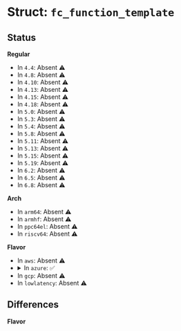 # Struct: <code>fc_function_template</code>

## Status
<b>Regular</b>
<ul>
<li>
In <code>4.4</code>: Absent ⚠️
</li>
<li>
In <code>4.8</code>: Absent ⚠️
</li>
<li>
In <code>4.10</code>: Absent ⚠️
</li>
<li>
In <code>4.13</code>: Absent ⚠️
</li>
<li>
In <code>4.15</code>: Absent ⚠️
</li>
<li>
In <code>4.18</code>: Absent ⚠️
</li>
<li>
In <code>5.0</code>: Absent ⚠️
</li>
<li>
In <code>5.3</code>: Absent ⚠️
</li>
<li>
In <code>5.4</code>: Absent ⚠️
</li>
<li>
In <code>5.8</code>: Absent ⚠️
</li>
<li>
In <code>5.11</code>: Absent ⚠️
</li>
<li>
In <code>5.13</code>: Absent ⚠️
</li>
<li>
In <code>5.15</code>: Absent ⚠️
</li>
<li>
In <code>5.19</code>: Absent ⚠️
</li>
<li>
In <code>6.2</code>: Absent ⚠️
</li>
<li>
In <code>6.5</code>: Absent ⚠️
</li>
<li>
In <code>6.8</code>: Absent ⚠️
</li>
</ul>
<b>Arch</b>
<ul>
<li>
In <code>arm64</code>: Absent ⚠️
</li>
<li>
In <code>armhf</code>: Absent ⚠️
</li>
<li>
In <code>ppc64el</code>: Absent ⚠️
</li>
<li>
In <code>riscv64</code>: Absent ⚠️
</li>
</ul>
<b>Flavor</b>
<ul>
<li>
In <code>aws</code>: Absent ⚠️
</li>
<li>
<details>
<summary>In <code>azure</code>: ✅</summary>

```c
struct fc_function_template {
    void (*get_rport_dev_loss_tmo)(struct fc_rport *);
    void (*set_rport_dev_loss_tmo)(struct fc_rport *, u32);
    void (*get_starget_node_name)(struct scsi_target *);
    void (*get_starget_port_name)(struct scsi_target *);
    void (*get_starget_port_id)(struct scsi_target *);
    void (*get_host_port_id)(struct Scsi_Host *);
    void (*get_host_port_type)(struct Scsi_Host *);
    void (*get_host_port_state)(struct Scsi_Host *);
    void (*get_host_active_fc4s)(struct Scsi_Host *);
    void (*get_host_speed)(struct Scsi_Host *);
    void (*get_host_fabric_name)(struct Scsi_Host *);
    void (*get_host_symbolic_name)(struct Scsi_Host *);
    void (*set_host_system_hostname)(struct Scsi_Host *);
    struct fc_host_statistics * (*get_fc_host_stats)(struct Scsi_Host *);
    void (*reset_fc_host_stats)(struct Scsi_Host *);
    int (*issue_fc_host_lip)(struct Scsi_Host *);
    void (*dev_loss_tmo_callbk)(struct fc_rport *);
    void (*terminate_rport_io)(struct fc_rport *);
    void (*set_vport_symbolic_name)(struct fc_vport *);
    int (*vport_create)(struct fc_vport *, bool);
    int (*vport_disable)(struct fc_vport *, bool);
    int (*vport_delete)(struct fc_vport *);
    int (*bsg_request)(struct bsg_job *);
    int (*bsg_timeout)(struct bsg_job *);
    u32 dd_fcrport_size;
    u32 dd_fcvport_size;
    u32 dd_bsg_size;
    long unsigned int show_rport_maxframe_size;
    long unsigned int show_rport_supported_classes;
    long unsigned int show_rport_dev_loss_tmo;
    long unsigned int show_starget_node_name;
    long unsigned int show_starget_port_name;
    long unsigned int show_starget_port_id;
    long unsigned int show_host_node_name;
    long unsigned int show_host_port_name;
    long unsigned int show_host_permanent_port_name;
    long unsigned int show_host_supported_classes;
    long unsigned int show_host_supported_fc4s;
    long unsigned int show_host_supported_speeds;
    long unsigned int show_host_maxframe_size;
    long unsigned int show_host_serial_number;
    long unsigned int show_host_manufacturer;
    long unsigned int show_host_model;
    long unsigned int show_host_model_description;
    long unsigned int show_host_hardware_version;
    long unsigned int show_host_driver_version;
    long unsigned int show_host_firmware_version;
    long unsigned int show_host_optionrom_version;
    long unsigned int show_host_port_id;
    long unsigned int show_host_port_type;
    long unsigned int show_host_port_state;
    long unsigned int show_host_active_fc4s;
    long unsigned int show_host_speed;
    long unsigned int show_host_fabric_name;
    long unsigned int show_host_symbolic_name;
    long unsigned int show_host_system_hostname;
    long unsigned int disable_target_scan;
};
```
</details>
</li>
<li>
In <code>gcp</code>: Absent ⚠️
</li>
<li>
In <code>lowlatency</code>: Absent ⚠️
</li>
</ul>

## Differences
<b>Flavor</b>
<ul>
</ul>
